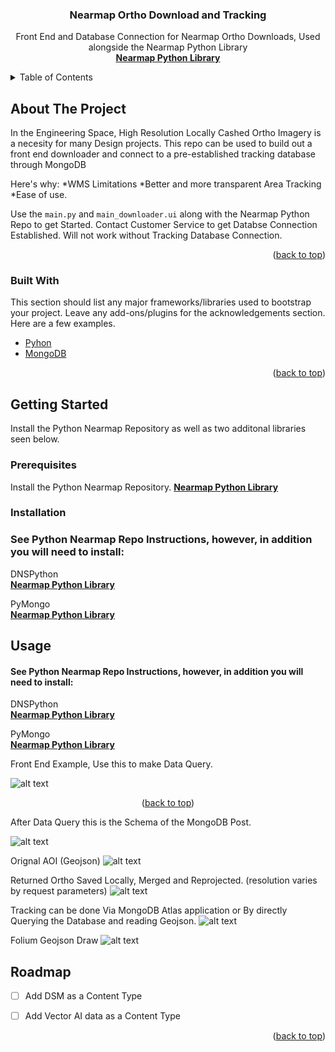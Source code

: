 

  <h3 align="center">Nearmap Ortho Download and Tracking</h3>

  <p align="center">
    Front End and Database Connection for Nearmap Ortho Downloads, Used alongside the Nearmap Python Library
    <br />
    <a href="https://github.com/nearmap/nearmap-python-api"><strong>Nearmap Python Library</strong></a>
    <br />
   
  </p>
</div>



<!-- TABLE OF CONTENTS -->
<details>
  <summary>Table of Contents</summary>
  <ol>
    <li>
      <a href="#about-the-project">About The Project</a>
      <ul>
        <li><a href="#built-with">Built With</a></li>
      </ul>
    </li>
    <li>
      <a href="#getting-started">Getting Started</a>
      <ul>
        <li><a href="#prerequisites">Prerequisites</a></li>
        <li><a href="#installation">Installation</a></li>
      </ul>
  </ol>
</details>



<!-- ABOUT THE PROJECT -->
## About The Project


In the Engineering Space, High Resolution Locally Cashed Ortho Imagery is a necesity for many Design projects. This repo can be used to build out a front end downloader and connect to a pre-established tracking database through MongoDB

Here's why:
*WMS Limitations
*Better and more transparent Area Tracking
*Ease of use.

Use the `main.py` and `main_downloader.ui` along with the Nearmap Python Repo to get Started. Contact Customer Service to get Databse Connection Established. Will not work without Tracking Database Connection.

<p align="right">(<a href="#top">back to top</a>)</p>


### Built With

This section should list any major frameworks/libraries used to bootstrap your project. Leave any add-ons/plugins for the acknowledgements section. Here are a few examples.

* [Pyhon](https://www.python.org/)
* [MongoDB](https://mongodb.com/)


<p align="right">(<a href="#top">back to top</a>)</p>



<!-- GETTING STARTED -->
## Getting Started

Install the Python Nearmap Repository as well as two additonal libraries seen below.


### Prerequisites

Install the Python Nearmap Repository. 
<a href="https://github.com/nearmap/nearmap-python-api"><strong>Nearmap Python Library</strong></a>

### Installation

<div align="left">

  <h3 align="left">See Python Nearmap Repo Instructions, however, in addition you will need to install: 
</h3>

  <p align="left">
    DNSPython
    <br />
    <a href="https://anaconda.org/conda-forge/dnspython/"><strong>Nearmap Python Library</strong></a>
    <br />

  <p align="left">
    PyMongo
    <br />
    <a href="https://anaconda.org/conda-forge/pymongo"><strong>Nearmap Python Library</strong></a>
    <br />
   
  </p>
</div>

<!-- USAGE EXAMPLES -->
## Usage

<div align="left">

  <h4 align="left">See Python Nearmap Repo Instructions, however, in addition you will need to install: 
</h3>

  <p align="left">
    DNSPython
    <br />
    <a href="https://anaconda.org/conda-forge/dnspython/"><strong>Nearmap Python Library</strong></a>
    <br />

  <p align="left">
    PyMongo
    <br />
    <a href="https://anaconda.org/conda-forge/pymongo"><strong>Nearmap Python Library</strong></a>
    <br />
   
  </p>
</div>


Front End Example, Use this to make Data Query.

![alt text](
images/Front_End.png)

<p align="center">(<a href="#top">back to top</a>)</p>

After Data Query this is the Schema of the MongoDB Post. 

![alt text](
images/Schema.png)

Orignal AOI (Geojson)
![alt text](
images/CustomerAOI.png)

Returned Ortho Saved Locally, Merged and Reprojected. (resolution varies by request parameters)
![alt text](
images/Customer_Ortho.png)

Tracking can be done Via MongoDB Atlas application or By directly Querying the Database and reading Geojson.
![alt text](
images/Tracking_Dash.png)

Folium Geojson Draw
![alt text](
images/Folium_Dash.png)


<!-- ROADMAP -->
## Roadmap

- [ ] Add DSM as a Content Type
- [ ] Add Vector AI data as a Content Type


<p align="right">(<a href="#top">back to top</a>)</p>


